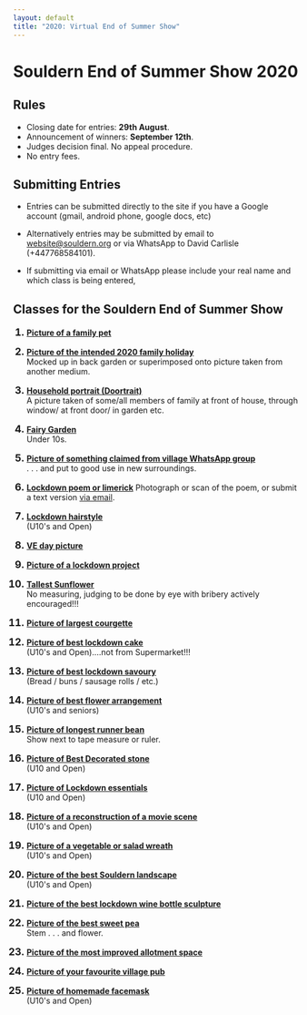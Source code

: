 ```yaml
---
layout: default
title: "2020: Virtual End of Summer Show"
---
```


<style>
ol li::marker {font-size:125%; font-weight:bold;}
</style>

# Souldern End of Summer Show 2020

## Rules

* Closing date for entries:  **29th August**.
* Announcement of winners: **September 12th**.
* Judges decision final. No appeal procedure.
* No entry fees.


## Submitting Entries

* Entries can be submitted directly to the site if you have a Google
account (gmail, android phone, google docs, etc)

*  Alternatively entries  may be submitted
by email to [website@souldern.org](mailto:website@souldern.org) or via
WhatsApp to David Carlisle (+447768584101).

*  If submitting via email or
WhatsApp please include your real name and which class is being entered,


## Classes for the Souldern End of Summer Show


1.  [**Picture of a family pet**](https://photos.app.goo.gl/ZAkadkMo2n9UXLhS7)

2.  [**Picture of the intended 2020 family holiday**](https://photos.app.goo.gl/QWgBzpQ3RUDbi6L39)  
    Mocked up in back garden or superimposed onto picture taken from another medium.

3. [**Household portrait (Doortrait)**](https://photos.app.goo.gl/FHrKctR5iaVKk4cN6)  
   A picture taken of some/all members of family at front of house, through window/ at front door/ in garden etc.

4. [**Fairy Garden**](https://photos.app.goo.gl/xg5Waqmcwm72TkWp7)  
   Under 10s.
   

5. [**Picture of something claimed from village WhatsApp group**](https://photos.app.goo.gl/M79Hch9v3ErAHdRB9)  
   . . . and put to good use in new surroundings.

6. [**Lockdown poem or limerick**](https://photos.app.goo.gl/jgCKsv3n1kG3p4hDA)     Photograph or scan of the poem, or submit a text version [via email](mailto:website@souldern.org).

7. [**Lockdown hairstyle**](https://photos.app.goo.gl/pYPf2xWnBhH3C2Xf7)  
    (U10's and Open)

8. [**VE day picture**](https://photos.app.goo.gl/PAid97LYpC9mkb4Z8)

9. [**Picture of a lockdown project**](https://photos.app.goo.gl/MwAgaHN7xUUr2HF7A)

10. [**Tallest Sunflower**](https://photos.app.goo.gl/WUR2Y6sWnWLTfUV4A)  
    No measuring, judging to be done by eye with bribery actively encouraged!!!

11. [**Picture of largest courgette**](https://photos.app.goo.gl/Y8CWtJwY5uvtSvi99)

12. [**Picture of best lockdown cake**](https://photos.app.goo.gl/SQ4Nno3tmbJikcZ16)  
    (U10's and Open)....not from Supermarket!!!

13. [**Picture of best lockdown savoury**](https://photos.app.goo.gl/vZ2tAiY2WLEqq96WA)  
    (Bread / buns / sausage rolls / etc.)

14. [**Picture of best flower arrangement**](https://photos.app.goo.gl/5y6vootQ6bEDojfEA)  
    (U10's and seniors)

15. [**Picture of longest runner bean**](https://photos.app.goo.gl/5pZanfDN3uAvWtC27)  
    Show next to tape measure or ruler.

16. [**Picture of Best Decorated stone**](https://photos.app.goo.gl/wDXDRFAAyXcqmyLr8)  
    (U10 and Open)

17. [**Picture of Lockdown essentials**](https://photos.app.goo.gl/CAJaxLSKTZ5ocfY3A)  
    (U10 and Open)

18. [**Picture of a reconstruction of a movie scene**](https://photos.app.goo.gl/Arw4UkFriEg5wiPc8)  
    (U10's and Open)

19. [**Picture of a vegetable or salad wreath**](https://photos.app.goo.gl/SfvJCEKL273N1Jgz5)  
    (U10's and Open)

20. [**Picture of the best Souldern landscape**](https://photos.app.goo.gl/EyxmDApYwPjVFqqg7)  
    (U10's and Open)

21. [**Picture of the best lockdown wine bottle sculpture**](https://photos.app.goo.gl/eS48GEn2Dc99GJ3AA)

22. [**Picture of the best sweet pea**](https://photos.app.goo.gl/7KufQcUWvGzpfPWa6)  
    Stem . . . and flower.

23. [**Picture of the most improved allotment space**](https://photos.app.goo.gl/hrAsk9PtHoPW4JTq5)

24. [**Picture of your favourite village pub**](https://photos.app.goo.gl/qcqESkW977ngQ3vE7)

25. [**Picture of homemade facemask**](https://photos.app.goo.gl/6Rfrga59gsqp7AXq8)     
    (U10's and Open)
